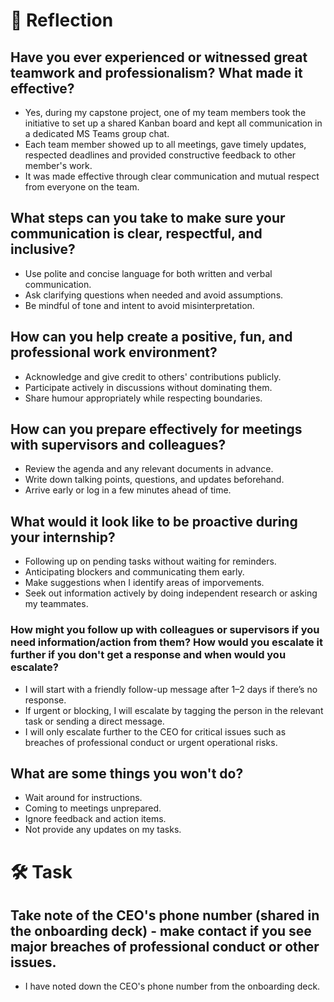 # 📝 Reflection

## Have you ever experienced or witnessed great teamwork and professionalism? What made it effective?
- Yes, during my capstone project, one of my team members took the initiative to set up a shared Kanban board and kept all communication in a dedicated MS Teams group chat.
- Each team member showed up to all meetings, gave timely updates, respected deadlines and provided constructive feedback to other member's work.
- It was made effective through clear communication and mutual respect from everyone on the team. 

## What steps can you take to make sure your communication is clear, respectful, and inclusive?
- Use polite and concise language for both written and verbal communication. 
- Ask clarifying questions when needed and avoid assumptions.
- Be mindful of tone and intent to avoid misinterpretation. 

## How can you help create a positive, fun, and professional work environment?
- Acknowledge and give credit to others' contributions publicly.
- Participate actively in discussions without dominating them.
- Share humour appropriately while respecting boundaries.

## How can you prepare effectively for meetings with supervisors and colleagues?
- Review the agenda and any relevant documents in advance.
- Write down talking points, questions, and updates beforehand.
- Arrive early or log in a few minutes ahead of time.

## What would it look like to be proactive during your internship?
- Following up on pending tasks without waiting for reminders.
- Anticipating blockers and communicating them early.
- Make suggestions when I identify areas of imporvements.
- Seek out information actively by doing independent research or asking my teammates. 

### How might you follow up with colleagues or supervisors if you need information/action from them? How would you escalate it further if you don't get a response and when would you escalate?
- I will start with a friendly follow-up message after 1–2 days if there’s no response.
- If urgent or blocking, I will escalate by tagging the person in the relevant task or sending a direct message.
- I will only escalate further to the CEO for critical issues such as breaches of professional conduct or urgent operational risks.

## What are some things you won't do?
- Wait around for instructions.
- Coming to meetings unprepared. 
- Ignore feedback and action items.
- Not provide any updates on my tasks.

# 🛠️ Task

## Take note of the CEO's phone number (shared in the onboarding deck) - make contact if you see major breaches of professional conduct or other issues.
- I have noted down the CEO's phone number from the onboarding deck.
